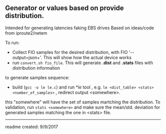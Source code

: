 ## Generator or values based on provide distribution.

Intended for generating latencies faking EBS drives
Based on ideas/code from iproute2/netem

To run:
*  Collect FIO samples for the desired distribution, with FIO '--output=json+'. This will show how the actual device works
* run `convert.sh fio_file`. This will generate **.dist** and **.stats** files with distribution information

to generate samples sequence: 
* build (`gcc -o le le.c`) and run **le* tool , e.g. `le <dist_table> <stats> <number_of_samples>` , redirect output \<somewhere\>.
 
 this "somewhere" will have the set of samples martching the distribution. To validation, run `stats <somewhere>` and make sure the
 mean/std. deviation for generated samples matching the one in \<stats\> file.

---
 readme created: 9/9/2017
